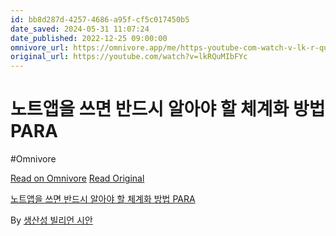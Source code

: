 ```yaml
---
id: bb8d287d-4257-4686-a95f-cf5c017450b5
date_saved: 2024-05-31 11:07:24
date_published: 2022-12-25 09:00:00
omnivore_url: https://omnivore.app/me/https-youtube-com-watch-v-lk-r-qu-m-ib-f-yc-18fcc66db32
original_url: https://youtube.com/watch?v=lkRQuMIbFYc
---
```


# 노트앱을 쓰면 반드시 알아야 할 체계화 방법 PARA
#Omnivore
 
[Read on Omnivore](https://omnivore.app/me/https-youtube-com-watch-v-lk-r-qu-m-ib-f-yc-18fcc66db32)
[Read Original](https://youtube.com/watch?v=lkRQuMIbFYc)
 
[노트앱을 쓰면 반드시 알아야 할 체계화 방법 PARA](https://youtube.com/watch?v=lkRQuMIbFYc)

By [생산성 빌리언 시안](https://www.youtube.com/@sian-prod)